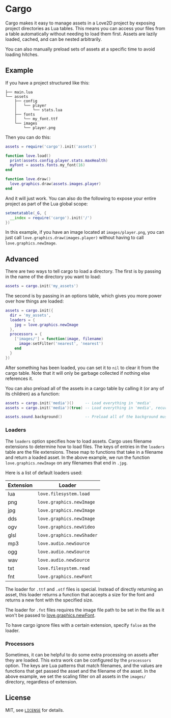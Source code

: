 Cargo
===

Cargo makes it easy to manage assets in a Love2D project by exposing project directories as Lua tables.
This means you can access your files from a table automatically without needing to load them first.
Assets are lazily loaded, cached, and can be nested arbitrarily.

You can also manually preload sets of assets at a specific time to avoid loading hitches.

Example
---

If you have a project structured like this:

```
├── main.lua
└── assets
    ├── config
    │   └── player
    │       └── stats.lua
    ├── fonts
    │   └── my_font.ttf
    └── images
        └── player.png
```

Then you can do this:

```lua
assets = require('cargo').init('assets')

function love.load()
  print(assets.config.player.stats.maxHealth)
  myFont = assets.fonts.my_font(16)
end

function love.draw()
  love.graphics.draw(assets.images.player)
end
```

And it will just work.  You can also do the following to expose your entire project as part of the Lua global scope:

```lua
setmetatable(_G, {
  __index = require('cargo').init('/')
})
```

In this example, if you have an image located at `images/player.png`, you can just call `love.graphics.draw(images.player)` without having to call `love.graphics.newImage`.

Advanced
---

There are two ways to tell cargo to load a directory. The first is by passing in the name of the directory you want to load:

```lua
assets = cargo.init('my_assets')
```

The second is by passing in an options table, which gives you more power over how things are loaded:

```lua
assets = cargo.init({
  dir = 'my_assets',
  loaders = {
    jpg = love.graphics.newImage
  },
  processors = {
    ['images/'] = function(image, filename)
      image:setFilter('nearest', 'nearest')
    end
  }
})
```

After something has been loaded, you can set it to `nil` to clear it from the cargo table.  Note
that it will only be garbage collected if nothing else references it.

You can also preload all of the assets in a cargo table by calling it (or any of its children) as a function:

```lua
assets = cargo.init('media')()     -- Load everything in 'media'
assets = cargo.init('media')(true) -- Load everything in 'media', recursively

assets.sound.background()          -- Preload all of the background music
```

### Loaders

The `loaders` option specifies how to load assets.
Cargo uses filename extensions to determine how to load files.
The keys of entries in the `loaders` table are the file extensions.
These map to functions that take in a filename and return a loaded asset.
In the above example, we run the function `love.graphics.newImage` on any filenames that end in `.jpg`.

Here is a list of default loaders used:

| Extension | Loader                    |
| --------- | ------------------------- |
| lua       | `love.filesystem.load`    |
| png       | `love.graphics.newImage`  |
| jpg       | `love.graphics.newImage`  |
| dds       | `love.graphics.newImage`  |
| ogv       | `love.graphics.newVideo`  |
| glsl      | `love.graphics.newShader` |
| mp3       | `love.audio.newSource`    |
| ogg       | `love.audio.newSource`    |
| wav       | `love.audio.newSource`    |
| txt       | `love.filesystem.read`    |
| fnt       | `love.graphics.newFont`   |

The loader for `.ttf` and `.otf` files is special. Instead of directly returning an asset, this loader returns a function that accepts a size for the font and returns a new font with the specified size.

The loader for `.fnt` files requires the image file path to be set in the file as it won't be passed to [love.graphics.newFont](https://love2d.org/wiki/love.graphics.newFont#Function_3).

To have cargo ignore files with a certain extension, specify `false` as the loader.

### Processors

Sometimes, it can be helpful to do some extra processing on assets after they are loaded.
This extra work can be configured by the `processors` option.
The keys are Lua patterns that match filenames, and the values are functions that get passed the asset and the filename of the asset.
In the above example, we set the scaling filter on all assets in the `images/` directory, regardless of extension.

License
---

MIT, see [`LICENSE`](LICENSE) for details.
